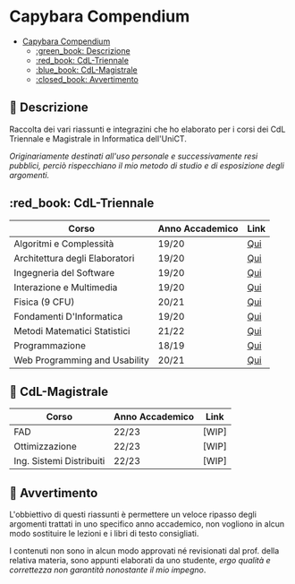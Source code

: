 # Capybara Compendium

- [Capybara Compendium](#capybara-compendium)
  - [:green\_book: Descrizione](#green_book-descrizione)
  - [:red\_book: CdL-Triennale](#red_book-cdl-triennale)
  - [:blue\_book: CdL-Magistrale](#blue_book-cdl-magistrale)
  - [:closed\_book: Avvertimento](#closed_book-avvertimento)

## :green_book: Descrizione

Raccolta dei vari riassunti e integrazini che ho elaborato per i corsi dei CdL Triennale e Magistrale in Informatica dell'UniCT.

_Originariamente destinati all'uso personale e successivamente resi pubblici, perciò rispecchiano il mio metodo di studio e di esposizione degli argomenti._

## :red_book: CdL-Triennale

| Corso                          | Anno Accademico | Link                                                                                                                                                                            |
| ------------------------------ | --------------- | ------------------------------------------------------------------------------------------------------------------------------------------------------------------------------- |
| Algoritmi e Complessità        | 19/20           | [Qui](https://github.com/LightDestory/Capybara-Compendium/tree/master/Appunti/Triennale/Secondo%20Anno/Algoritmi/Implementazione/)                                              |
| Architettura degli Elaboratori | 19/20           | [Qui](https://github.com/LightDestory/Capybara-Compendium/tree/master/Appunti/Triennale/Primo%20Anno/Architettura%20degli%20Elaboratori/Architettura%20degli%20Elaboratori.pdf) |
| Ingegneria del Software        | 19/20           | [Qui](https://github.com/LightDestory/Capybara-Compendium/tree/master/Appunti/Triennale/Secondo%20Anno/Ingegneria%20del%20Software/Ingegneria%20del%20Software.pdf)             |
| Interazione e Multimedia       | 19/20           | [Qui](https://github.com/LightDestory/Capybara-Compendium/tree/master/Appunti/Triennale/Secondo%20Anno/Interazione%20e%20Multimedia/Interazione%20e%20Multimedia.pdf)           |
| Fisica (9 CFU)                 | 20/21           | [Qui](https://github.com/LightDestory/Capybara-Compendium/tree/master/Appunti/Triennale/Terzo%20Anno/Fisica/Fisica.pdf)                                                         |
| Fondamenti D'Informatica       | 19/20           | [Qui](https://github.com/LightDestory/Capybara-Compendium/tree/master/Appunti/Triennale/Primo%20Anno/Fondamenti%20D'Informatica/Fondamenti%20D'Informatica.pdf)                 |
| Metodi Matematici Statistici   | 21/22           | [Qui](https://github.com/LightDestory/Capybara-Compendium/tree/master/Appunti/Triennale/Terzo%20Anno/MMS/Metodi%20Matematici%20Statistici.pdf)                                  |
| Programmazione                 | 18/19           | [Qui](https://github.com/LightDestory/Capybara-Compendium/tree/master/Appunti/Triennale/Primo%20Anno/Programmazione%201-2/)                                                     |
| Web Programming and Usability  | 20/21           | [Qui](https://github.com/LightDestory/Capybara-Compendium/tree/master/Appunti/Triennale/Terzo%20Anno/WebDev/Web%20Programming%20and%20Usability.pdf)                            |

## :blue_book: CdL-Magistrale

| Corso                    | Anno Accademico | Link  |
| ------------------------ | --------------- | ----- |
| FAD                      | 22/23           | [WIP] |
| Ottimizzazione           | 22/23           | [WIP] |
| Ing. Sistemi Distribuiti | 22/23           | [WIP] |

## :closed_book: Avvertimento

L'obbiettivo di questi riassunti è permettere un veloce ripasso degli argomenti trattati in uno specifico anno accademico, non vogliono in alcun modo sostituire le lezioni e i libri di testo consigliati.

I contenuti non sono in alcun modo approvati né revisionati dal prof. della relativa materia, sono appunti elaborati da uno studente, _ergo qualità e correttezza non garantità nonostante il mio impegno_.
